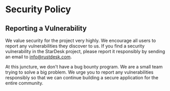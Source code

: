 # Security Policy

## Reporting a Vulnerability

We value security for the project very highly. We encourage all users to report any vulnerabilities they discover to us.
If you find a security vulnerability in the StarDesk project, please report it responsibly by sending an email to info@rustdesk.com.

At this juncture, we don't have a bug bounty program. We are a small team trying to solve a big problem. We urge you to report any vulnerabilities responsibly
so that we can continue building a secure application for the entire community.
